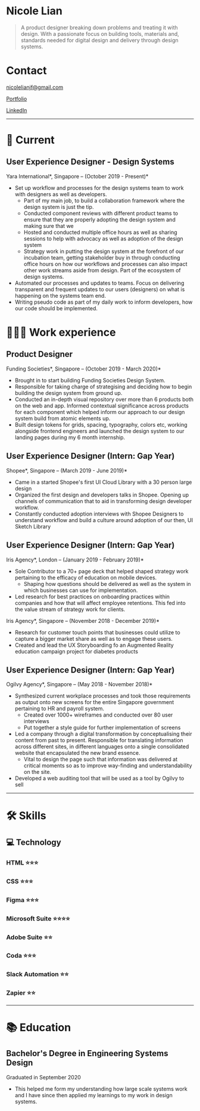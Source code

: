 # Nicole Lian

> A product designer breaking down problems and treating it with design. With a  passionate focus on building tools, materials and, standards needed for digital design and delivery through design systems.

# Contact

nicolelianjf@gmail.com

 [Portfolio](https://nicolelianjf.gitbook.io/wherenic/)

 [LinkedIn](https://www.linkedin.com/in/wherenic/)

---

# 📌 Current

## User Experience Designer - Design Systems

Yara International*, Singapore – (October 2019 - Present)*

- Set up workflow and processes for the design systems team to work with designers as well as developers.
    - Part of my main job, to build a collaboration framework where the design system is just the tip.
    - Conducted component reviews with different product teams to ensure that they are properly adopting the design system and making sure that we
    - Hosted and conducted multiple office hours as well as sharing sessions to help with advocacy as well as adoption of the design system
    - Strategy work in putting the design system at the forefront of our incubation team, getting stakeholder buy in through conducting office hours on how our workflows and processes can also impact other work streams aside from design. Part of the ecosystem of design systems.
- Automated our processes and updates to teams. Focus on delivering transparent and frequent updates to our users (designers) on what is happening on the systems team end.
- Writing pseudo code as part of my daily work to inform developers, how our code should be implemented.

# **👩🏻‍💻** Work experience

## Product Designer

Funding Societies*, Singapore – (October 2019 - March 2020)*

- Brought in to start building Funding Societies Design System.
- Responsible for taking charge of strategising and deciding how to begin building the design system from ground up.
- Conducted an in-depth visual repository over more than 6 products both on the web and app. Informed contextual significance across products for each component which helped inform our approach to our design system build from atomic elements up.
- Built design tokens for grids, spacing, typography, colors etc, working alongside frontend engineers and launched the design system to our landing pages during my 6 month internship.

## User Experience Designer (Intern: Gap Year)

Shopee*, Singapore – (March 2019 - June 2019)*

- Came in a started Shopee's first UI Cloud Library with a 30 person large design
- Organized the first design and developers talks in Shopee. Opening up channels of communication that to aid in transforming design developer workflow.
- Constantly conducted adoption interviews with Shopee Designers to understand workflow and build a culture around adoption of our then, UI Sketch Library

## User Experience Designer (Intern: Gap Year)

Iris Agency*, London – (January 2019 - February 2019)*

- Sole Contributor to a 70+ page deck that helped shaped strategy work pertaining to the efficacy of education on mobile devices.
    - Shaping how questions should be delivered as well as the system in which businesses can use for implementation.
- Led research for best practices on onboarding practices within companies and how that will affect employee retentions. This fed into the value stream of strategy work for clients.

Iris Agency*, Singapore – (November 2018 - December 2019)*

- Research for customer touch points that businesses could utilize to capture a bigger market share as well as to engage these users.
- Created and lead the UX Storyboarding fo an Augmented Reality education campaign project for diabetes products

## User Experience Designer (Intern: Gap Year)

Ogilvy Agency*, Singapore – (May 2018 - November 2018)*

- Synthesized current workplace processes and took those requirements as output onto new screens for the entire Singapore government pertaining to HR and payroll system.
    - Created over 1000+ wireframes and conducted over 80 user interviews
    - Put together a style guide for further implementation of screens
- Led a company through a digital transformation by conceptualising their content from past to present. Responsible for translating information across different sites, in different languages onto a single consolidated website that encapsulated the new brand essence.
    - Vital to design the page such that information was delivered at critical moments so as to improve way-finding and understandability on the site.
- Developed a web auditing tool that will be used as a tool by Ogilvy to sell

---

# 🛠 Skills

## 💻 Technology

### HTML ⭐️⭐️⭐️

### CSS ⭐️⭐️⭐️

### Figma ⭐️⭐️⭐️

### Microsoft Suite ⭐️⭐️⭐️⭐️

### Adobe Suite ⭐️⭐️

### Coda ⭐️⭐️⭐️

### Slack Automation ⭐️⭐️

### Zapier ⭐️⭐️

---

# 📚 Education

## **Bachelor's Degree in Engineering Systems Design**

Graduated in September 2020

- This helped me form my understanding how large scale systems work and I have since then applied my learnings to my work in design systems.
